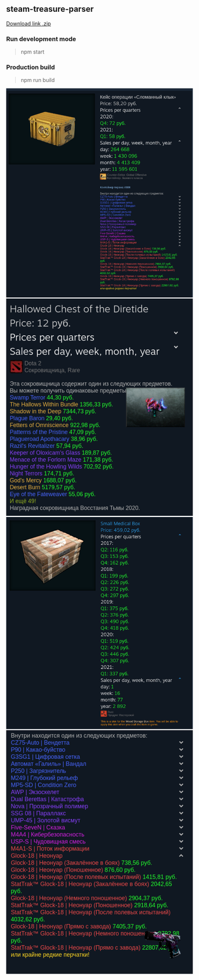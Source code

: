 ## steam-treasure-parser

[Download link .zip](https://disk.yandex.ru/d/MVNDQib6r4TEFA)

### Run development mode

> npm start

### Production build

> npm run build

![CS:GO Case Prices](./images/389abf0c01.png)
![Dota2 Case Prices](./images/c6b3f99ad8.png)
![Rust Prices](./images/c1a2a6ae17.png)
![Item Image](./images/c460a2d012.png)
